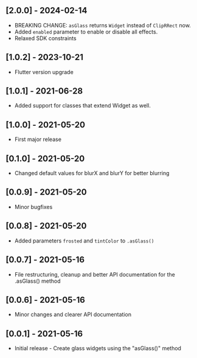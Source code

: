 ## [2.0.0] - 2024-02-14

* BREAKING CHANGE: `asGlass` returns `Widget` instead of `ClipRRect` now.
* Added `enabled` parameter to enable or disable all effects.
* Relaxed SDK constraints

## [1.0.2] - 2023-10-21

* Flutter version upgrade

## [1.0.1] - 2021-06-28

* Added support for classes that extend Widget as well.

## [1.0.0] - 2021-05-20

* First major release

## [0.1.0] - 2021-05-20

* Changed default values for blurX and blurY for better blurring

## [0.0.9] - 2021-05-20

* Minor bugfixes

## [0.0.8] - 2021-05-20

* Added parameters `frosted` and `tintColor` to `.asGlass()`

## [0.0.7] - 2021-05-16

* File restructuring, cleanup and better API documentation for the .asGlass() method

## [0.0.6] - 2021-05-16

* Minor changes and clearer API documentation

## [0.0.1] - 2021-05-16

* Initial release - Create glass widgets using the "asGlass()" method
